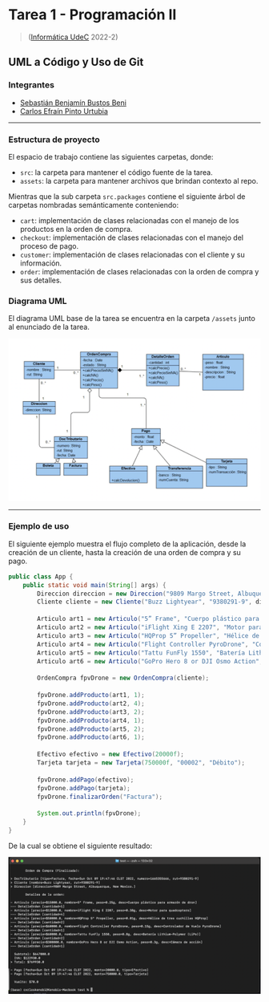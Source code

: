 # Tarea 1 - Programación II

> ([Informática UdeC](https://fi.udec.cl/pregrado/ingenieria-civil-informatica/) 2022-2)


## UML a Código y Uso de Git

### Integrantes
- [Sebastián Benjamín Bustos Beni](https://github.com/sebasinmas)
- [Carlos Efraín Pinto Urtubia](https://github.com/CxrlosKenobi)

---
### Estructura de proyecto

El espacio de trabajo contiene las siguientes carpetas, donde:
- `src`: la carpeta para mantener el código fuente de la tarea.
- `assets`: la carpeta para mantener archivos que brindan contexto al repo.

Mientras que la sub carpeta `src.packages` contiene el siguiente árbol de carpetas nombradas semánticamente conteniendo:

- `cart`: implementación de clases relacionadas con el manejo de los productos en la orden de compra.
- `checkout`: implementación de clases relacionadas con el manejo del proceso de pago.
- `customer`: implementación de clases relacionadas con el cliente y su información.
- `order`: implementación de clases relacionadas con la orden de compra y sus detalles.


### Diagrama UML

El diagrama UML base de la tarea se encuentra en la carpeta `/assets` junto al enunciado de la tarea.

![Diagrama UML](assets/UML.png)

---

### Ejemplo de uso

El siguiente ejemplo muestra el flujo completo de la aplicación, desde la creación de un cliente, hasta la creación de una orden de compra y su pago.

```java
public class App {
    public static void main(String[] args) {
        Direccion direccion = new Direccion("9809 Margo Street, Albuquerque, New Mexico.");
        Cliente cliente = new Cliente("Buzz Lightyear", "9380291-9", direccion);

        Articulo art1 = new Articulo("5” Frame", "Cuerpo plástico para armazón de dron", 15000f, 0.250f);
        Articulo art2 = new Articulo("iFlight Xing E 2207", "Motor para quadcoptero", 13000f, 0.380f);
        Articulo art3 = new Articulo("HQProp 5” Propeller", "Hélice de tres cuchillas HQProp", 50000f, 0.010f);
        Articulo art4 = new Articulo("Flight Controller PyroDrone", "Controlador de Vuelo PyroDrone", 60000f, 0.150f);
        Articulo art5 = new Articulo("Tattu FunFly 1550", "Batería Lithium-Polymer (LiPo)", 60000f, 0.800f);
        Articulo art6 = new Articulo("GoPro Hero 8 or DJI Osmo Action", "Cámara de acción", 300000f, 0.300f);

        OrdenCompra fpvDrone = new OrdenCompra(cliente);

        fpvDrone.addProducto(art1, 1);
        fpvDrone.addProducto(art2, 4);
        fpvDrone.addProducto(art3, 2);
        fpvDrone.addProducto(art4, 1);
        fpvDrone.addProducto(art5, 2);
        fpvDrone.addProducto(art6, 1);

        Efectivo efectivo = new Efectivo(20000f);
        Tarjeta tarjeta = new Tarjeta(750000f, "00002", "Débito");

        fpvDrone.addPago(efectivo);
        fpvDrone.addPago(tarjeta);
        fpvDrone.finalizarOrden("Factura");

        System.out.println(fpvDrone);
    }
}

```

De la cual se obtiene el siguiente resultado:


![Ejemplo de uso](assets/example.png)
